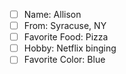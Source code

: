 - [ ] Name: Allison
- [ ] From: Syracuse, NY
- [ ] Favorite Food: Pizza
- [ ] Hobby: Netflix binging
- [ ] Favorite Color: Blue
